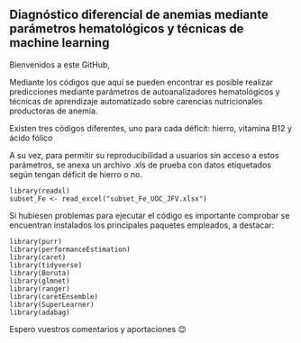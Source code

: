## Diagnóstico diferencial de anemias mediante parámetros hematológicos y técnicas de machine learning

Bienvenidos a este GitHub,

Mediante los códigos que aquí se pueden encontrar es posible realizar predicciones mediante parámetros de autoanalizadores hematológicos y técnicas de aprendizaje automatizado sobre carencias nutricionales productoras de anemia.

Existen tres códigos diferentes, uno para cada déficit: hierro, vitamina B12 y ácido fólico

A su vez, para permitir su reproducibilidad a usuarios sin acceso a estos parámetros, se anexa un archivo .xls de prueba con datos etiquetados según tengan déficit de hierro o no.

```{r}
library(readxl)
subset_Fe <- read_excel("subset_Fe_UOC_JFV.xlsx")
```

Si hubiesen problemas para ejecutar el código es importante comprobar se encuentran instalados los principales paquetes empleados, a destacar:

```{r}
library(purr)
library(performanceEstimation)
library(caret)
library(tidyverse)
library(Boruta)
library(glmnet)
library(ranger)
library(caretEnsemble)
library(SuperLearner)
library(adabag)
```

Espero vuestros comentarios y aportaciones 😊
